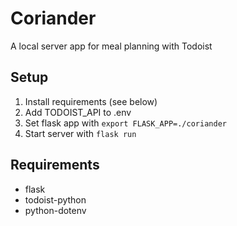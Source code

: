 # Coriander

A local server app for meal planning with Todoist

## Setup
1. Install requirements (see below)
2. Add TODOIST_API to .env
3. Set flask app with `export FLASK_APP=./coriander`
4. Start server with `flask run`

## Requirements
- flask
- todoist-python
- python-dotenv